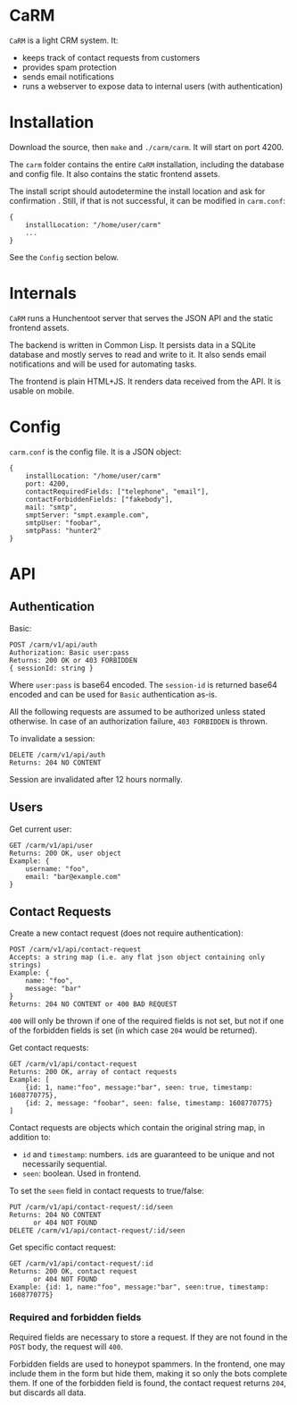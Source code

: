 # CaRM

`CaRM` is a light CRM system. It:

* keeps track of contact requests from customers
* provides spam protection
* sends email notifications
* runs a webserver to expose data to internal users (with authentication)

# Installation

Download the source, then `make` and `./carm/carm`. It will start on port 4200.

The `carm` folder contains the entire `CaRM` installation, including the database and config file.
It also contains the static frontend assets.

The install script should autodetermine the install location and ask for confirmation . Still, if
that is not successful, it can be modified in `carm.conf`:

	{
		installLocation: "/home/user/carm"
		...
	}
	
See the `Config` section below.

# Internals

`CaRM` runs a Hunchentoot server that serves the JSON API and the static frontend assets. 

The backend is written in Common Lisp. It persists data in a SQLite database and mostly serves to read
and write to it. It also sends email notifications and will be used for automating tasks.

The frontend is plain HTML+JS. It renders data received from the API. It is usable on mobile.

# Config

`carm.conf` is the config file. It is a JSON object:

	{
		installLocation: "/home/user/carm"
		port: 4200,
		contactRequiredFields: ["telephone", "email"],
		contactForbiddenFields: ["fakebody"],
		mail: "smtp",
		smptServer: "smpt.example.com",
		smtpUser: "foobar",
		smtpPass: "hunter2"
	}

# API

## Authentication

Basic:

	POST /carm/v1/api/auth
	Authorization: Basic user:pass
	Returns: 200 OK or 403 FORBIDDEN
	{ sessionId: string }
	
Where `user:pass` is base64 encoded. The `session-id` is returned base64 encoded and can be used for `Basic`
authentication as-is. 

All the following requests are assumed to be authorized unless stated otherwise. In case of an authorization
failure, `403 FORBIDDEN` is thrown.

To invalidate a session:

	DELETE /carm/v1/api/auth
	Returns: 204 NO CONTENT
	
Session are invalidated after 12 hours normally.

## Users

Get current user:

	GET /carm/v1/api/user
	Returns: 200 OK, user object
	Example: {
		username: "foo",
		email: "bar@example.com"
	}

## Contact Requests

Create a new contact request (does not require authentication):

	POST /carm/v1/api/contact-request
	Accepts: a string map (i.e. any flat json object containing only strings)
	Example: {
		name: "foo",
		message: "bar"
	}
	Returns: 204 NO CONTENT or 400 BAD REQUEST
	
`400` will only be thrown if one of the required fields is not set, but not if one of the forbidden fields is
set (in which case `204` would be returned).

Get contact requests:

	GET /carm/v1/api/contact-request
	Returns: 200 OK, array of contact requests
	Example: [ 
		{id: 1, name:"foo", message:"bar", seen: true, timestamp: 1608770775}, 
		{id: 2, message: "foobar", seen: false, timestamp: 1608770775} 
	]
	
Contact requests are objects which contain the original string map, in addition to:

* `id` and `timestamp`: numbers. `id`s are guaranteed to be unique and not necessarily sequential.
* `seen`: boolean. Used in frontend.

To set the `seen` field in contact requests to true/false:

	PUT /carm/v1/api/contact-request/:id/seen
	Returns: 204 NO CONTENT
	      or 404 NOT FOUND
	DELETE /carm/v1/api/contact-request/:id/seen

Get specific contact request:

	GET /carm/v1/api/contact-request/:id
	Returns: 200 OK, contact request
	      or 404 NOT FOUND
	Example: {id: 1, name:"foo", message:"bar", seen:true, timestamp: 1608770775}

### Required and forbidden fields

Required fields are necessary to store a request. If they are not found in the `POST` body, the request will `400`.

Forbidden fields are used to honeypot spammers. In the frontend, one may include them in the form but hide them,
making it so only the bots complete them. If one of the forbidden field is found, the contact request returns `204`,
but discards all data.

